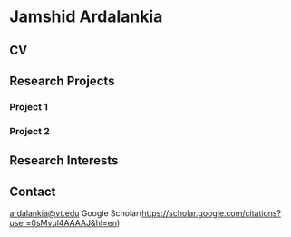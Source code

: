 # Jamshid Ardalankia
## CV
## Research Projects
### Project 1
### Project 2
## Research Interests
## Contact
ardalankia@vt.edu
Google Scholar(https://scholar.google.com/citations?user=0sMvul4AAAAJ&hl=en)

